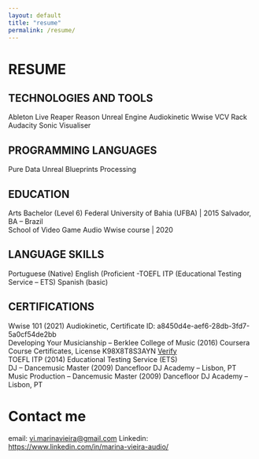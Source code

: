 ```yaml
---
layout: default
title: "resume"
permalink: /resume/
---
```


# RESUME

## TECHNOLOGIES AND TOOLS

Ableton Live
Reaper
Reason
Unreal Engine
Audiokinetic Wwise
VCV Rack
Audacity
Sonic Visualiser


## PROGRAMMING LANGUAGES
Pure Data
Unreal Blueprints
Processing

## EDUCATION  

Arts Bachelor (Level 6)
Federal University of Bahia (UFBA) | 2015
Salvador, BA – Brazil
<br />School of Video Game Audio
Wwise course | 2020


## LANGUAGE SKILLS  

Portuguese (Native)
English (Proficient -TOEFL ITP (Educational Testing Service – ETS)
Spanish (basic)

## CERTIFICATIONS

Wwise 101 (2021)
Audiokinetic, Certificate ID: a8450d4e-aef6-28db-3fd7-5a0cf54de2bb
<br />Developing Your Musicianship – Berklee College of Music (2016)
Coursera Course Certificates, License K98X8T8S3AYN
[Verify](https://www.coursera.org/account/accomplishments/verify/K98X8T8S3AYN)
<br />TOEFL ITP (2014)
Educational Testing Service (ETS)
<br />DJ – Dancemusic Master (2009)
Dancefloor DJ Academy – Lisbon, PT
<br />Music Production – Dancemusic Master (2009)
Dancefloor DJ Academy – Lisbon, PT

# Contact me 
email: vi.marinavieira@gmail.com
Linkedin: https://www.linkedin.com/in/marina-vieira-audio/ 
 
